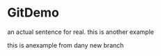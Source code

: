 # GitDemo

an actual sentence for real.
this is another example

this is anexample from dany new branch